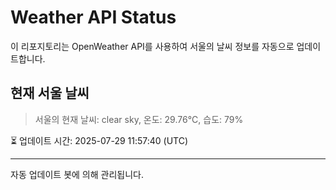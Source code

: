 
# Weather API Status

이 리포지토리는 OpenWeather API를 사용하여 서울의 날씨 정보를 자동으로 업데이트합니다.

## 현재 서울 날씨
> 서울의 현재 날씨: clear sky, 온도: 29.76°C, 습도: 79%

⏳ 업데이트 시간: 2025-07-29 11:57:40 (UTC)

---
자동 업데이트 봇에 의해 관리됩니다.
